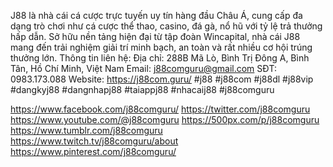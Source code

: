 J88 là nhà cái cá cược trực tuyến uy tín hàng đầu Châu Á, cung cấp đa dạng trò chơi như cá cược thể thao, casino, đá gà, nổ hũ với tỷ lệ trả thưởng hấp dẫn. Sở hữu nền tảng hiện đại từ tập đoàn Wincapital, nhà cái J88 mang đến trải nghiệm giải trí minh bạch, an toàn và rất nhiều cơ hội trúng thưởng lớn.
Thông tin liên hệ:
Địa chỉ: 288B Mã Lò, Bình Trị Đông A, Bình Tân, Hồ Chí Minh, Việt Nam
Email: j88comguru@gmail.com
SĐT: 0983.173.088
Website: https://j88com.guru/
#j88 #j88com #j88dl #j88vip #dangkyj88 #dangnhapj88 #taiappj88 #nhacaij88 #j88comguru

https://www.facebook.com/j88comguru/
https://twitter.com/j88comguru
https://www.youtube.com/@j88comguru
https://500px.com/p/j88comguru
https://www.tumblr.com/j88comguru
https://www.twitch.tv/j88comguru/about
https://www.pinterest.com/j88comguru/
